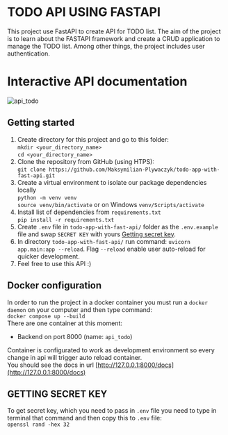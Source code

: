# TODO API USING FASTAPI

This project use FastAPI to create API for TODO list. The aim of the project is to learn about the FASTAPI framework and create a CRUD application to manage the TODO list. Among other things, the project includes user authentication. 
# Interactive API documentation
![api_todo](https://user-images.githubusercontent.com/65869609/226204948-7921f5a7-32d3-4f3a-ba20-7a711b610803.png)
## Getting started

 1. Create directory for this project and go to this folder:\
  `mkdir <your_directory_name>`\
  `cd <your_directory_name>`
 2. Clone the repository from GitHub (using HTPS):\
	`git clone https://github.com/Maksymilian-Plywaczyk/todo-app-with-fast-api.git`
 3. Create a virtual environment to isolate our package dependencies locally\
	 `python -m venv venv`\
	 `source venv/bin/activate` or on Windows `venv/Scripts/activate`
 4. Install list of dependencies from `requirements.txt`\
	`pip install -r requirements.txt`
 5. Create `.env` file in `todo-app-with-fast-api/` folder as the `.env.example` file and swap `SECRET KEY` with yours [Getting secret key](#getting-secret-key).
6. In directory `todo-app-with-fast-api/` run command: `uvicorn app.main:app --reload`. Flag `--reload` enable user auto-reload for quicker development.
7. Feel free to use this API :)

## Docker configuration
In order to run the project in a docker container you must run a `docker daemon` on your computer and then type command:
<br/>
`docker compose up --build`
<br/>
There are one container at this moment:
 -   Backend on port 8000 (name: `api_todo`)

Container is configurated to work as development environment so every change in api will trigger auto reload container. 
<br/>
You should see the docs in url [http://127.0.0.1:8000/docs](http://127.0.0.1:8000/docs)

## GETTING SECRET KEY
To get secret key, which you need to pass in `.env` file you need to type in terminal that command and then copy this to `.env` file:
<br/>
`openssl rand -hex 32`
